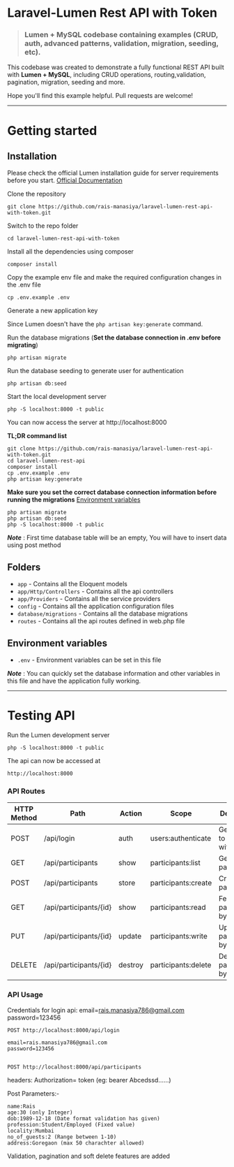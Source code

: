 # Laravel-Lumen Rest API with Token

> ### Lumen + MySQL codebase containing examples (CRUD, auth, advanced patterns, validation, migration, seeding, etc).

This codebase was created to demonstrate a fully functional REST API built with **Lumen + MySQL**, including CRUD operations, routing,validation, pagination, migration, seeding and more.

Hope you'll find this example helpful. Pull requests are welcome!

----------

# Getting started

## Installation

Please check the official Lumen installation guide for server requirements before you start. [Official Documentation](https://lumen.laravel.com/docs/8.x/installation)


Clone the repository

    git clone https://github.com/rais-manasiya/laravel-lumen-rest-api-with-token.git

Switch to the repo folder

    cd laravel-lumen-rest-api-with-token

Install all the dependencies using composer

    composer install

Copy the example env file and make the required configuration changes in the .env file

    cp .env.example .env

Generate a new application key

Since Lumen doesn't have the `php artisan key:generate` command.

Run the database migrations (**Set the database connection in .env before migrating**)

    php artisan migrate

Run the database seeding to generate user for authentication

    php artisan db:seed

Start the local development server

    php -S localhost:8000 -t public

You can now access the server at http://localhost:8000

**TL;DR command list**

    git clone https://github.com/rais-manasiya/laravel-lumen-rest-api-with-token.git
    cd laravel-lumen-rest-api
    composer install
    cp .env.example .env
    php artisan key:generate
    
**Make sure you set the correct database connection information before running the migrations** [Environment variables](#environment-variables)

    php artisan migrate
    php artisan db:seed
    php -S localhost:8000 -t public

***Note*** : First time database table will be an empty, You will have to insert data using post method

## Folders

- `app` - Contains all the Eloquent models
- `app/Http/Controllers` - Contains all the api controllers
- `app/Providers` - Contains all the service providers
- `config` - Contains all the application configuration files
- `database/migrations` - Contains all the database migrations
- `routes` - Contains all the api routes defined in web.php file

## Environment variables

- `.env` - Environment variables can be set in this file

***Note*** : You can quickly set the database information and other variables in this file and have the application fully working.

----------

# Testing API

Run the Lumen development server

    php -S localhost:8000 -t public

The api can now be accessed at

    http://localhost:8000
    
### API Routes
| HTTP Method	| Path | Action | Scope | Desciption  |
| ----- | ----- | ----- | ---- |------------- |
| POST      | /api/login | auth | users:authenticate | Get token to begin with 
| GET      | /api/participants | show | participants:list | Get all participants
| POST     | /api/participants | store | participants:create | Create an participant
| GET      | /api/participants/{id} | show | participants:read |  Fetch an participant by id
| PUT      | /api/participants/{id} | update | participants:write | Update an participant by id
| DELETE      | /api/participants/{id} | destroy | participants:delete | Delete an participant by id

### API Usage

Credentials for login api: email=rais.manasiya786@gmail.com password=123456

    POST http://localhost:8000/api/login
    
    email=rais.manasiya786@gmail.com 
    password=123456


    POST http://localhost:8000/api/participants
   
headers: Authorization= token (eg: bearer Abcedssd......)
   
Post Parameters:-

    name:Rais
    age:30 (only Integer)
    dob:1989-12-18 (Date format validation has given)
    profession:Student/Employed (Fixed value)
    locality:Mumbai
    no_of_guests:2 (Range between 1-10)
    address:Goregaon (max 50 charachter allowed)

Validation, pagination and soft delete features are added






